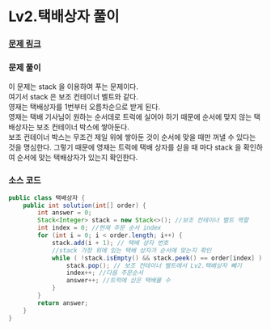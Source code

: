 # Lv2.택배상자 풀이

### [문제 링크](https://school.programmers.co.kr/learn/courses/30/lessons/131704)
### 문제 풀이
이 문제는 stack 을 이용하여 푸는 문제이다. </br>
여기서 stack 은 보조 컨테이너 벨트와 같다. </br>
영재는 택배상자를 1번부터 오름차순으로 받게 된다. </br>
영재는 택배 기사님이 원하는 순서데로 트럭에 실어야 하기 때문에 순서에 맞지 않는 택배상자는 보조 컨테이너 박스에 쌓아둔다.  </br>
보조 컨테이너 박스는 무조건 제일 위에 쌓아둔 것이 순서에 맞을 때만 꺼낼 수 있다는 것을 명심한다.
그렇기 때문에 영재는 트럭에 택배 상자를 싣을 때 마다 stack 을 확인하여 순서에 맞는 택배상자가 있는지 확인한다.


### 소스 코드

```java
public class 택배상자 {
    public int solution(int[] order) {
        int answer = 0;
        Stack<Integer> stack = new Stack<>(); //보조 컨테이너 벨트 역할
        int index = 0; //현재 주문 순서 index
        for (int i = 0; i < order.length; i++) {
            stack.add(i + 1); // 택배 상자 번호
            //stack 가장 위에 있는 택배 상자가 순서에 맞는지 확인
            while ( !stack.isEmpty() && stack.peek() == order[index] ) { 
                stack.pop(); // 보조 컨테이너 벨트에서 Lv2.택배상자 빼기
                index++; //다음 주문순서
                answer++; //트럭에 싣은 택배물 수
            }
        }
        return answer;
    }
}

```
